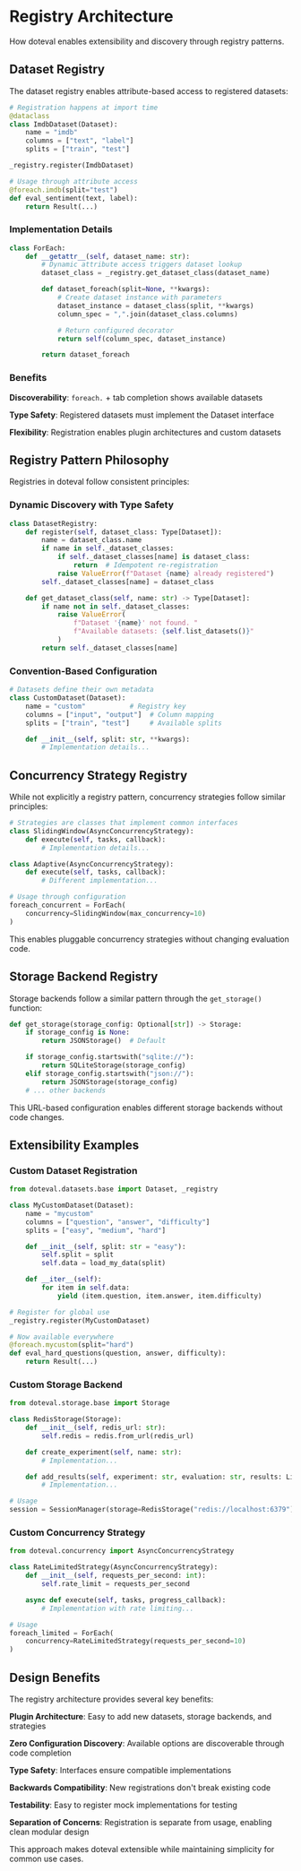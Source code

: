 # Registry Architecture

How doteval enables extensibility and discovery through registry patterns.

## Dataset Registry

The dataset registry enables attribute-based access to registered datasets:

```python
# Registration happens at import time
@dataclass
class ImdbDataset(Dataset):
    name = "imdb"
    columns = ["text", "label"]
    splits = ["train", "test"]

_registry.register(ImdbDataset)

# Usage through attribute access
@foreach.imdb(split="test")
def eval_sentiment(text, label):
    return Result(...)
```

### Implementation Details

```python
class ForEach:
    def __getattr__(self, dataset_name: str):
        # Dynamic attribute access triggers dataset lookup
        dataset_class = _registry.get_dataset_class(dataset_name)

        def dataset_foreach(split=None, **kwargs):
            # Create dataset instance with parameters
            dataset_instance = dataset_class(split, **kwargs)
            column_spec = ",".join(dataset_class.columns)

            # Return configured decorator
            return self(column_spec, dataset_instance)

        return dataset_foreach
```

### Benefits

**Discoverability**: `foreach.` + tab completion shows available datasets

**Type Safety**: Registered datasets must implement the Dataset interface

**Flexibility**: Registration enables plugin architectures and custom datasets

## Registry Pattern Philosophy

Registries in doteval follow consistent principles:

### Dynamic Discovery with Type Safety

```python
class DatasetRegistry:
    def register(self, dataset_class: Type[Dataset]):
        name = dataset_class.name
        if name in self._dataset_classes:
            if self._dataset_classes[name] is dataset_class:
                return  # Idempotent re-registration
            raise ValueError(f"Dataset {name} already registered")
        self._dataset_classes[name] = dataset_class

    def get_dataset_class(self, name: str) -> Type[Dataset]:
        if name not in self._dataset_classes:
            raise ValueError(
                f"Dataset '{name}' not found. "
                f"Available datasets: {self.list_datasets()}"
            )
        return self._dataset_classes[name]
```

### Convention-Based Configuration

```python
# Datasets define their own metadata
class CustomDataset(Dataset):
    name = "custom"           # Registry key
    columns = ["input", "output"]  # Column mapping
    splits = ["train", "test"]     # Available splits

    def __init__(self, split: str, **kwargs):
        # Implementation details...
```

## Concurrency Strategy Registry

While not explicitly a registry pattern, concurrency strategies follow similar principles:

```python
# Strategies are classes that implement common interfaces
class SlidingWindow(AsyncConcurrencyStrategy):
    def execute(self, tasks, callback):
        # Implementation details...

class Adaptive(AsyncConcurrencyStrategy):
    def execute(self, tasks, callback):
        # Different implementation...

# Usage through configuration
foreach_concurrent = ForEach(
    concurrency=SlidingWindow(max_concurrency=10)
)
```

This enables pluggable concurrency strategies without changing evaluation code.

## Storage Backend Registry

Storage backends follow a similar pattern through the `get_storage()` function:

```python
def get_storage(storage_config: Optional[str]) -> Storage:
    if storage_config is None:
        return JSONStorage()  # Default

    if storage_config.startswith("sqlite://"):
        return SQLiteStorage(storage_config)
    elif storage_config.startswith("json://"):
        return JSONStorage(storage_config)
    # ... other backends
```

This URL-based configuration enables different storage backends without code changes.

## Extensibility Examples

### Custom Dataset Registration

```python
from doteval.datasets.base import Dataset, _registry

class MyCustomDataset(Dataset):
    name = "mycustom"
    columns = ["question", "answer", "difficulty"]
    splits = ["easy", "medium", "hard"]

    def __init__(self, split: str = "easy"):
        self.split = split
        self.data = load_my_data(split)

    def __iter__(self):
        for item in self.data:
            yield (item.question, item.answer, item.difficulty)

# Register for global use
_registry.register(MyCustomDataset)

# Now available everywhere
@foreach.mycustom(split="hard")
def eval_hard_questions(question, answer, difficulty):
    return Result(...)
```

### Custom Storage Backend

```python
from doteval.storage.base import Storage

class RedisStorage(Storage):
    def __init__(self, redis_url: str):
        self.redis = redis.from_url(redis_url)

    def create_experiment(self, name: str):
        # Implementation...

    def add_results(self, experiment: str, evaluation: str, results: List[Record]):
        # Implementation...

# Usage
session = SessionManager(storage=RedisStorage("redis://localhost:6379"))
```

### Custom Concurrency Strategy

```python
from doteval.concurrency import AsyncConcurrencyStrategy

class RateLimitedStrategy(AsyncConcurrencyStrategy):
    def __init__(self, requests_per_second: int):
        self.rate_limit = requests_per_second

    async def execute(self, tasks, progress_callback):
        # Implementation with rate limiting...

# Usage
foreach_limited = ForEach(
    concurrency=RateLimitedStrategy(requests_per_second=10)
)
```

## Design Benefits

The registry architecture provides several key benefits:

**Plugin Architecture**: Easy to add new datasets, storage backends, and strategies

**Zero Configuration Discovery**: Available options are discoverable through code completion

**Type Safety**: Interfaces ensure compatible implementations

**Backwards Compatibility**: New registrations don't break existing code

**Testability**: Easy to register mock implementations for testing

**Separation of Concerns**: Registration is separate from usage, enabling clean modular design

This approach makes doteval extensible while maintaining simplicity for common use cases.
